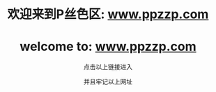 <html>
<head>
<meta charset="utf-8">
</head>
<body>
	<div align="center">
	<h1>欢迎来到P丝色区: <a href="http://203.86.238.101:6006/" target="new">www.ppzzp.com</a></h1>
	<h1>welcome to: <a href="http://203.86.238.101:6006/" target="new">www.ppzzp.com</a></h1>
	<p>点击以上链接进入</p>
	<p>并且牢记以上网址</p>
</div>
</body>
</html>
